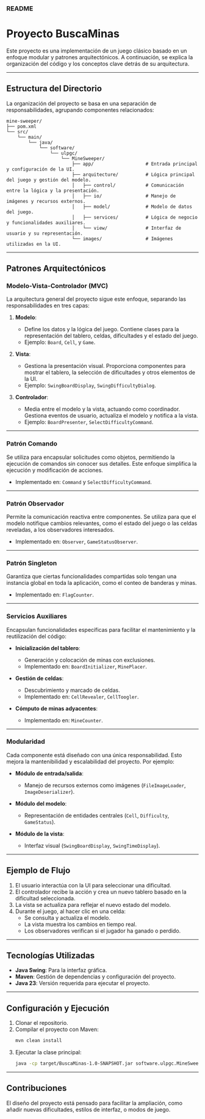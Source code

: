 ### README

# **Proyecto BuscaMinas**

Este proyecto es una implementación de un juego clásico basado en un enfoque modular y patrones arquitectónicos. A continuación, se explica la organización del código y los conceptos clave detrás de su arquitectura.

---

## **Estructura del Directorio**
La organización del proyecto se basa en una separación de responsabilidades, agrupando componentes relacionados:

```plaintext
mine-sweeper/
├── pom.xml
└── src/
    └── main/
        └── java/
            └── software/
                └── ulpgc/
                    └── MineSweeper/
                        ├── app/                   # Entrada principal y configuración de la UI.
                        ├── arquitecture/          # Lógica principal del juego y gestión del modelo.
                        │   ├── control/           # Comunicación entre la lógica y la presentación.
                        │   ├── io/                # Manejo de imágenes y recursos externos.
                        │   ├── model/             # Modelo de datos del juego.
                        │   ├── services/          # Lógica de negocio y funcionalidades auxiliares.
                        │   └── view/              # Interfaz de usuario y su representación.
                        └── images/                # Imágenes utilizadas en la UI.
```

---

## **Patrones Arquitectónicos**

### **Modelo-Vista-Controlador (MVC)**
La arquitectura general del proyecto sigue este enfoque, separando las responsabilidades en tres capas:

1. **Modelo**:
    - Define los datos y la lógica del juego. Contiene clases para la representación del tablero, celdas, dificultades y el estado del juego.
    - Ejemplo: `Board`, `Cell`, y `Game`.

2. **Vista**:
    - Gestiona la presentación visual. Proporciona componentes para mostrar el tablero, la selección de dificultades y otros elementos de la UI.
    - Ejemplo: `SwingBoardDisplay`, `SwingDifficultyDialog`.

3. **Controlador**:
    - Media entre el modelo y la vista, actuando como coordinador. Gestiona eventos de usuario, actualiza el modelo y notifica a la vista.
    - Ejemplo: `BoardPresenter`, `SelectDifficultyCommand`.

---

### **Patrón Comando**
Se utiliza para encapsular solicitudes como objetos, permitiendo la ejecución de comandos sin conocer sus detalles. Este enfoque simplifica la ejecución y modificación de acciones.

- Implementado en: `Command` y `SelectDifficultyCommand`.

---

### **Patrón Observador**
Permite la comunicación reactiva entre componentes. Se utiliza para que el modelo notifique cambios relevantes, como el estado del juego o las celdas reveladas, a los observadores interesados.

- Implementado en: `Observer`, `GameStatusObserver`.

---

### **Patrón Singleton**
Garantiza que ciertas funcionalidades compartidas solo tengan una instancia global en toda la aplicación, como el conteo de banderas y minas.

- Implementado en: `FlagCounter`.

---

### **Servicios Auxiliares**
Encapsulan funcionalidades específicas para facilitar el mantenimiento y la reutilización del código:

- **Inicialización del tablero**:
    - Generación y colocación de minas con exclusiones.
    - Implementado en: `BoardInitializer`, `MinePlacer`.

- **Gestión de celdas**:
    - Descubrimiento y marcado de celdas.
    - Implementado en: `CellRevealer`, `CellToogler`.

- **Cómputo de minas adyacentes**:
    - Implementado en: `MineCounter`.

---

### **Modularidad**
Cada componente está diseñado con una única responsabilidad. Esto mejora la mantenibilidad y escalabilidad del proyecto. Por ejemplo:

- **Módulo de entrada/salida**:
    - Manejo de recursos externos como imágenes (`FileImageLoader`, `ImageDeserializer`).

- **Módulo del modelo**:
    - Representación de entidades centrales (`Cell`, `Difficulty`, `GameStatus`).

- **Módulo de la vista**:
    - Interfaz visual (`SwingBoardDisplay`, `SwingTimeDisplay`).

---

## **Ejemplo de Flujo**
1. El usuario interactúa con la UI para seleccionar una dificultad.
2. El controlador recibe la acción y crea un nuevo tablero basado en la dificultad seleccionada.
3. La vista se actualiza para reflejar el nuevo estado del modelo.
4. Durante el juego, al hacer clic en una celda:
    - Se consulta y actualiza el modelo.
    - La vista muestra los cambios en tiempo real.
    - Los observadores verifican si el jugador ha ganado o perdido.

---

## **Tecnologías Utilizadas**
- **Java Swing**: Para la interfaz gráfica.
- **Maven**: Gestión de dependencias y configuración del proyecto.
- **Java 23**: Versión requerida para ejecutar el proyecto.

---

## **Configuración y Ejecución**
1. Clonar el repositorio.
2. Compilar el proyecto con Maven:
   ```bash
   mvn clean install
   ```
3. Ejecutar la clase principal:
   ```bash
   java -cp target/BuscaMinas-1.0-SNAPSHOT.jar software.ulpgc.MineSweeper.app.Main
   ```

---

## **Contribuciones**
El diseño del proyecto está pensado para facilitar la ampliación, como añadir nuevas dificultades, estilos de interfaz, o modos de juego.